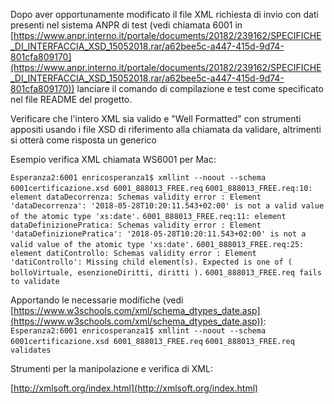 Dopo aver opportunamente modificato il file XML richiesta di invio con dati presenti nel sistema ANPR di test (vedi chiamata 6001 in [https://www.anpr.interno.it/portale/documents/20182/239162/SPECIFICHE_DI_INTERFACCIA_XSD_15052018.rar/a62bee5c-a447-415d-9d74-801cfa809170](https://www.anpr.interno.it/portale/documents/20182/239162/SPECIFICHE_DI_INTERFACCIA_XSD_15052018.rar/a62bee5c-a447-415d-9d74-801cfa809170)) lanciare il comando di compilazione e test come specificato nel file README del progetto.

Verificare che l'intero XML sia valido e "Well Formatted" con strumenti appositi usando i file XSD di riferimento alla chiamata da validare, altrimenti si otterà come risposta un generico

Esempio verifica XML chiamata WS6001 per Mac:

`Esperanza2:6001 enricosperanza1$ xmllint --noout --schema 6001certificazione.xsd 6001_888013_FREE.req`
`6001_888013_FREE.req:10: element dataDecorrenza: Schemas validity error : Element 'dataDecorrenza': '2018-05-28T10:20:11.543+02:00' is not a valid value of the atomic type 'xs:date'.`
`6001_888013_FREE.req:11: element dataDefinizionePratica: Schemas validity error : Element 'dataDefinizionePratica': '2018-05-28T10:20:11.543+02:00' is not a valid value of the atomic type 'xs:date'.`
`6001_888013_FREE.req:25: element datiControllo: Schemas validity error : Element 'datiControllo': Missing child element(s). Expected is one of ( bolloVirtuale, esenzioneDiritti, diritti ).`
`6001_888013_FREE.req fails to validate`

Apportando le necessarie modifiche (vedi [https://www.w3schools.com/xml/schema_dtypes_date.asp](https://www.w3schools.com/xml/schema_dtypes_date.asp)):
`Esperanza2:6001 enricosperanza1$ xmllint --noout --schema 6001certificazione.xsd 6001_888013_FREE.req`
`6001_888013_FREE.req validates`

Strumenti per la manipolazione e verifica di XML:

[http://xmlsoft.org/index.html](http://xmlsoft.org/index.html)
